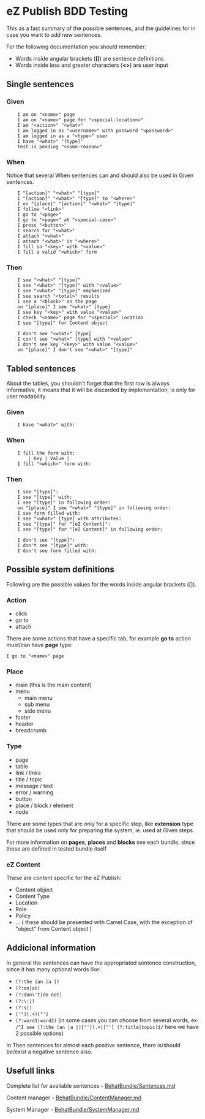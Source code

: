 # eZ Publish BDD Testing

This as a fast summary of the possible sentences,
and the guidelines for in case you want to add new sentences.

For the following documentation you should remember:

* Words inside angular brackets (**[]**) are sentence definitions
* Words inside less and greater characters (**<>**) are user input



## Single sentences


### Given

```Cucumber
    I am on "<name>" page
    I am on "<name>" page for "<special-location>"
    I am "<action>" "<what>"
    I am logged in as "<username>" with password "<password>"
    I am logged in as a "<type>" user
    I have "<what>" "[type]"
    test is pending "<some-reason>"
```


### When

Notice that several When sentences can and should also be used in Given sentences.

```Cucumber
    I "[action]" "<what>" "[type]"
    I "[action]" "<what>" "[type]" to "<where>"
    I on "[place]" "[action]" "<what>" "[type]"
    I follow "<link>"
    I go to "<page>"
    I go to "<page>" at "<special-case>"
    I press "<button>"
    I search for "<what>"
    I attach "<what>"
    I attach "<what>" in "<where>"
    I fill in "<key>" with "<value>"
    I fill a valid "<which>" form
```


### Then

```Cucumber
    I see "<what>" "[type]"
    I see "<what>" "[type]" with "<value>"
    I see "<what>" "[type]" emphasized
    I see search "<total>" results
    I see a "<block>" on the page
    on "[place]" I see "<what>" [type]
    I see key "<key>" with value "<value>"
    I check "<name>" page for "<special>" Location
    I see "[type]" for Content object
```

```Cucumber
    I don't see "<what>" [type]
    I con't see "<what>" [type] with "<value>"
    I don't see key "<key>" with value "<value>"
    on "[place]" I don't see "<what>" "[type]"
```



## Tabled sentences

About the tables, you shouldn't forget that the first row is always informative,
it means that it will be discarded by implementation, is only for user
readability.


### Given

```Cucumber
    I have "<what>" with:
```

### When

```Cucumber
    I fill the form with:
        | Key | Value |
    I fill "<which>" form with:
```


### Then

```Cucumber
    I see "[type]":
    I see "[type]" with:
    I see "[type]" in following order:
    on "[place]" I see "<what>" "[type]" in following order:
    I see form filled with:
    I see "<what>" [type] with attributes:
    I see "[type]" for "[eZ Content]":
    I see "[type]" for "[eZ Content]" in following order:
```

```Cucumber
    I don't see "[type]":
    I don't see "[type]" with:
    I don't see form filled with:
```


## Possible system definitions

Following are the possible values for the words inside angular brackets ([]).


### Action
* click
* go to
* attach

There are some actions that have a specific tab, for example **go to** action
must/can have **page** type:

    I go to "<name>" page


### Place
* main (this is the main content)
* menu
    * main menu
    * sub menu
    * side menu
* footer
* header
* breadcrumb


### Type
* page
* table
* link / links
* title / topic
* message / text
* error / warning
* button
* place / block / element
* node

There are some types that are only for a specific step, like **extension** type
that should be used only for preparing the system, ie. used at Given steps.

For more information on **pages**, **places** and **blocks** see each bundle,
since these are defined in tested bundle itself


### eZ Content

These are content specific for the eZ Publish:
* Content object
* Content Type
* Location
* Role
* Policy
* ...
( these should be presented with Camel Case, with the exception of "object" from
Content object )



## Addicional information

In general the sentences can have the appropriated sentence construction,
since it has many optional words like:
* ```(?:the |an |a |)```
* ```(?:on|at)```
* ```(?:don\'t|do not)```
* ```(?:\:|)```
* ```(?:s|)```
* ```['"](.+)["']```
* ```(?:word1|word2)``` (in some cases you can choose from several words,
ex: ```/^I see (?:the |an |a |)["'](.+)["'] (?:title|topic)$/``` here we have
2 possible options)

In Then sentences for almost each positive sentence, there is/should be/exist a
negative sentence also.


## Usefull links

Complete list for avaliable sentences - [BehatBundle/Sentences.md](https://github.com/ezsystems/ezpublish-community/blob/master/src/EzSystems/BehatBundle/Sentences.md)

Content manager - [BehatBundle/ContentManager.md](https://github.com/ezsystems/ezpublish-community/blob/master/src/EzSystems/BehatBundle/ContentManager.md)

System Manager - [BehatBundle/SystemManager.md](https://github.com/ezsystems/ezpublish-community/blob/master/src/EzSystems/BehatBundle/SystemManager.md)
